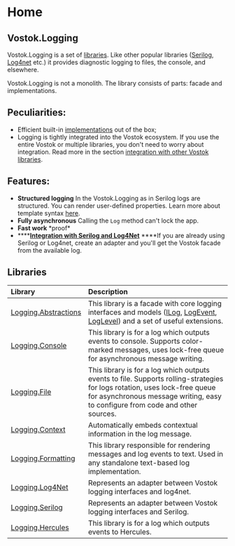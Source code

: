 # Home

## Vostok.Logging

Vostok.Logging is a set of [libraries](./#libraries). Like other popular libraries \([Serilog](https://serilog.net), [Log4net](https://logging.apache.org/log4net/) etc.\) it provides diagnostic logging to files, the console, and elsewhere.

Vostok.Logging is not a monolith. The library consists of parts: facade and implementations.

## Peculiarities:

* Efficient built-in [implementations](implementations/) out of the box; 
* Logging is tightly integrated into the Vostok ecosystem. If you use the entire Vostok or multiple libraries, you don't need to worry about integration. Read more in the section [integration with other Vostok libraries](interaction-with-other-vostok-libraries.md).

## Features:

* **Structured logging** In the Vostok.Logging as in Serilog logs are structured. You can render user-defined properties. Learn more about template syntax [here](syntax.md). 
* **Fully asynchronous** Calling the `Log` method can't lock the app. 
* **Fast work** \*proof\* 
* \*\*\*\*[**Integration with Serilog and Log4Net**](integration-with-serilog-log4net/) ****If you are already using Serilog or Log4net, create an adapter and you'll get the Vostok facade from the available log.

## Libraries

| Library | Description |
| :--- | :--- |
| [Logging.Abstractions](https://github.com/vostok/logging.abstractions) | This library is a facade with core logging interfaces and models \([ILog](basics.md#ilog), [LogEvent](basics.md#logevent), [LogLevel](basics.md#loglevel)\) and a set of useful extensions. |
| [Logging.Console](https://github.com/vostok/logging.console) | This library is for a log which outputs events to console. Supports color-marked messages, uses lock-free queue for asynchronous message writing. |
| [Logging.File](https://github.com/vostok/logging.file) | This library is for a log which outputs events to file. Supports rolling-strategies for logs rotation, uses lock-free queue for asynchronous message writing, easy to configure from code and other sources. |
| [Logging.Context](https://github.com/vostok/logging.context) | Automatically embeds contextual information in the log message. |
| [Logging.Formatting](https://github.com/vostok/logging.formatting) | This library responsible for rendering messages and log events to text. Used in any standalone text-based log implementation. |
| [Logging.Log4Net](https://github.com/vostok/logging.log4net) | Represents an adapter between Vostok logging interfaces and log4net. |
| [Logging.Serilog](https://github.com/vostok/logging.serilog) | Represents an adapter between Vostok logging interfaces and Serilog. |
| [Logging.Hercules](https://github.com/vostok/logging.hercules) | This library is for a log which outputs events to Hercules. |





